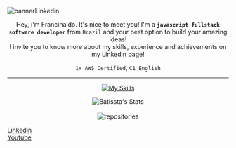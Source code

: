 ![bannerLinkedin](https://github.com/user-attachments/assets/97f7f17d-865e-4088-8613-2e1ee499bf0e)

<div align=center>


Hey, i'm Francinaldo. It's nice to meet you! I'm a **`javascript fullstack software developer`** from `Brazil` and your best option to build your amazing ideas!<br>
I invite you to know more about my skills, experience and achievements on my Linkedin page!

`1x AWS Certified`, `C1 English`

---
  
[![My Skills](https://skillicons.dev/icons?i=nextjs,react,tailwind,ts,graphql,nodejs,express,docker,postgres,mysql,mongodb,aws,git,github,gitlab,swagger,jmeter)](https://skillicons.dev)

</div>

<div align=center>

![Batissta's Stats](https://github-readme-stats.vercel.app/api?username=Batissta&theme=outrun&show_icons=true&hide_border=true&count_private=true)<br><br>
![repositories](https://api.githubtrends.io/user/svg/Batissta/repos?time_range=one_year&theme=bright_lights)

</div>

[Linkedin](https://www.linkedin.com/in/francinaldobatista)<br>
[Youtube](https://youtube.com/@Francinaldob)<br>
